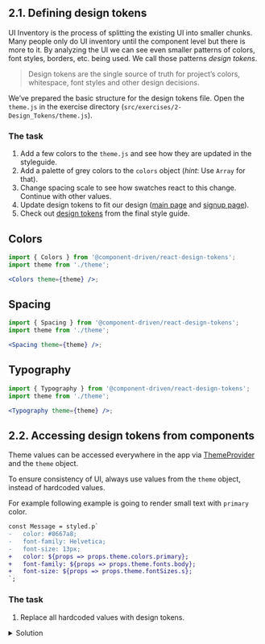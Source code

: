 ## 2.1. Defining design tokens

UI Inventory is the process of splitting the existing UI into smaller chunks. Many people only do UI inventory until the component level but there is more to it. By analyzing the UI we can see even smaller patterns of colors, font styles, borders, etc. being used. We call those patterns _design tokens_.

> Design tokens are the single source of truth for project’s colors, whitespace, font styles and other design decisions.

We’ve prepared the basic structure for the design tokens file. Open the `theme.js` in the exercise directory (`src/exercises/2-Design_Tokens/theme.js`).

### The task

1. Add a few colors to the `theme.js` and see how they are updated in the styleguide.
1. Add a palette of grey colors to the `colors` object (_hint_: Use `Array` for that).
1. Change spacing scale to see how swatches react to this change. Continue with other values.
1. Update design tokens to fit our design ([main page](https://www.figma.com/file/cALZfCbmthI9VQz9MJR6JdPk/CDD-Workshop?node-id=1%3A2) and [signup page](https://www.figma.com/file/cALZfCbmthI9VQz9MJR6JdPk/CDD-Workshop?node-id=1%3A40)).
1. Check out [design tokens](https://cdds.netlify.com/styleguide/#/Foundation?id=colors) from the final style guide.

## Colors

```jsx noeditor
import { Colors } from '@component-driven/react-design-tokens';
import theme from './theme';

<Colors theme={theme} />;
```

## Spacing

```jsx noeditor
import { Spacing } from '@component-driven/react-design-tokens';
import theme from './theme';

<Spacing theme={theme} />;
```

## Typography

```jsx noeditor
import { Typography } from '@component-driven/react-design-tokens';
import theme from './theme';

<Typography theme={theme} />;
```

## 2.2. Accessing design tokens from components

Theme values can be accessed everywhere in the app via [ThemeProvider](https://github.com/component-driven/component-driven-development/blob/master/src/ThemeProvider.js) and the `theme` object.

To ensure consistency of UI, always use values from the `theme` object, instead of hardcoded values.

For example following example is going to render small text with `primary` color.

```diff
const Message = styled.p`
-   color: #8667a8;
-   font-family: Helvetica;
-   font-size: 13px;
+   color: ${props => props.theme.colors.primary};
+   font-family: ${props => props.theme.fonts.body};
+   font-size: ${props => props.theme.fontSizes.s};
`;
```

### The task

1. Replace all hardcoded values with design tokens.

<details>
 <summary>Solution</summary>

```js {"file": "final/Button.js", "static": true}
```

</details>
